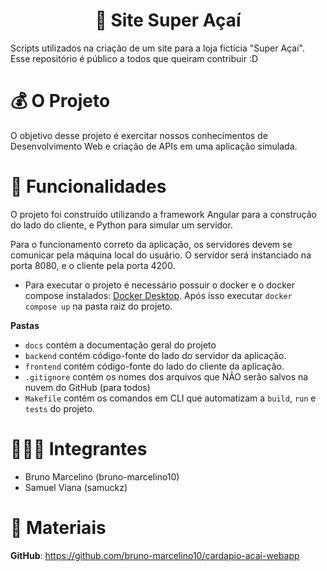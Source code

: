 <h1 align="center"> 🏅 Site Super Açaí </h1>

Scripts utilizados na criação de um site para a loja fictícia "Super Açaí". Esse repositório é público a todos que queiram contribuir :D

# 💰 O Projeto

O objetivo desse projeto é exercitar nossos conhecimentos de Desenvolvimento Web e criação de APIs em uma aplicação simulada.

# 🔨 Funcionalidades

O projeto foi construído utilizando a framework Angular para a construção do lado do cliente, e Python para simular um servidor.

Para o funcionamento correto da aplicação, os servidores devem se comunicar pela máquina local do usuário. O servidor será instanciado na porta 8080, e o cliente pela porta 4200.

* Para executar o projeto é necessário possuir o docker e o docker compose instalados: [Docker Desktop](https://www.docker.com/products/docker-desktop/). Após isso executar ```docker compose up``` na pasta raiz do projeto.

**Pastas**

* `docs` contém a documentação geral do projeto
* `backend` contém código-fonte do lado do servidor da aplicação.
* `frontend` contém código-fonte do lado do cliente da aplicação.
* `.gitignore` contém os nomes dos arquivos que NÃO serão salvos na nuvem do GitHub (para todos)
* `Makefile` contém os comandos em CLI que automatizam a `build`, `run` e `tests` do projeto.

# 🧑‍🤝‍🧑 Integrantes

* Bruno Marcelino (bruno-marcelino10)
* Samuel Viana (samuckz)

# 📰 Materiais

**GitHub**: https://github.com/bruno-marcelino10/cardapio-acai-webapp
